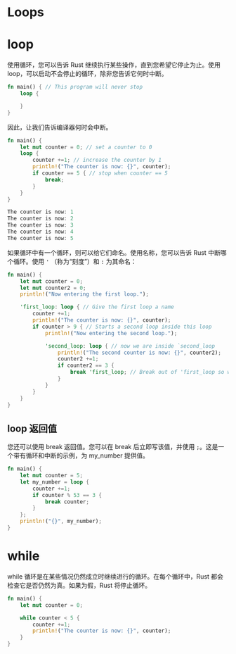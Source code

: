 # Loops

# loop

使用循环，您可以告诉 Rust 继续执行某些操作，直到您希望它停止为止。使用 loop，可以启动不会停止的循环，除非您告诉它何时中断。

```rs
fn main() { // This program will never stop
    loop {

    }
}
```

因此，让我们告诉编译器何时会中断。

```rs
fn main() {
    let mut counter = 0; // set a counter to 0
    loop {
        counter +=1; // increase the counter by 1
        println!("The counter is now: {}", counter);
        if counter == 5 { // stop when counter == 5
            break;
        }
    }
}

The counter is now: 1
The counter is now: 2
The counter is now: 3
The counter is now: 4
The counter is now: 5
```

如果循环中有一个循环，则可以给它们命名。使用名称，您可以告诉 Rust 中断哪个循环。使用 `'` （称为“刻度”）和 `:` 为其命名：

```rs
fn main() {
    let mut counter = 0;
    let mut counter2 = 0;
    println!("Now entering the first loop.");

    'first_loop: loop { // Give the first loop a name
        counter +=1;
        println!("The counter is now: {}", counter);
        if counter > 9 { // Starts a second loop inside this loop
            println!("Now entering the second loop.");

            'second_loop: loop { // now we are inside `second_loop
                println!("The second counter is now: {}", counter2);
                counter2 +=1;
                if counter2 == 3 {
                    break 'first_loop; // Break out of 'first_loop so we can exit the program
                }
            }
        }
    }
}
```

## loop 返回值

您还可以使用 break 返回值。您可以在 break 后立即写该值，并使用 `;`。这是一个带有循环和中断的示例，为 my_number 提供值。

```rs
fn main() {
    let mut counter = 5;
    let my_number = loop {
        counter +=1;
        if counter % 53 == 3 {
            break counter;
        }
    };
    println!("{}", my_number);
}
```

# while

while 循环是在某些情况仍然成立时继续进行的循环。在每个循环中，Rust 都会检查它是否仍然为真。如果为假，Rust 将停止循环。

```rs
fn main() {
    let mut counter = 0;

    while counter < 5 {
        counter +=1;
        println!("The counter is now: {}", counter);
    }
}
```
